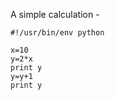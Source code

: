 A simple calculation  -

~~~~~~~~
#!/usr/bin/env python

x=10
y=2*x
print y
y=y+1
print y
~~~~~~~~


